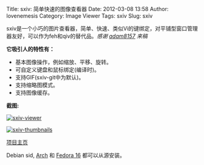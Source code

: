 Title: sxiv: 简单快速的图像查看器
Date: 2012-03-08 13:58
Author: lovenemesis
Category: Image Viewer
Tags: sxiv
Slug: sxiv

sxiv是一个小巧的图片查看器，简单、快速、类似Vi的键绑定，对平铺型窗口管理器友好，可以作为feh和qiv的替代品。*感谢
[adam8157](http://www.adam8157.info) 来稿*

**它吸引人的特性有：**

-   基本图像操作，例如缩放、平移、旋转。
-   可自定义键盘和鼠标绑定(编译时)。
-   支持GIF(sxiv-git中为默认)。
-   支持缩略图模式。
-   支持图像缓存。

**截图:**

[![](http://linuxtoy.org/img/2012/03/sxiv-viewer.png "sxiv-viewer")](http://linuxtoy.org/img/2012/03/sxiv-viewer.png)

[![](http://linuxtoy.org/img/2012/03/sxiv-thumbnails.png "sxiv-thumbnails")](http://linuxtoy.org/img/2012/03/sxiv-thumbnails.png)

[项目主页](https://github.com/muennich/sxiv)

Debian sid, [Arch](https://wiki.archlinux.org/index.php/Sxiv) 和 [Fedora
16](https://community.dev.fedoraproject.org/packages/sxiv)
都可以从源安装。
